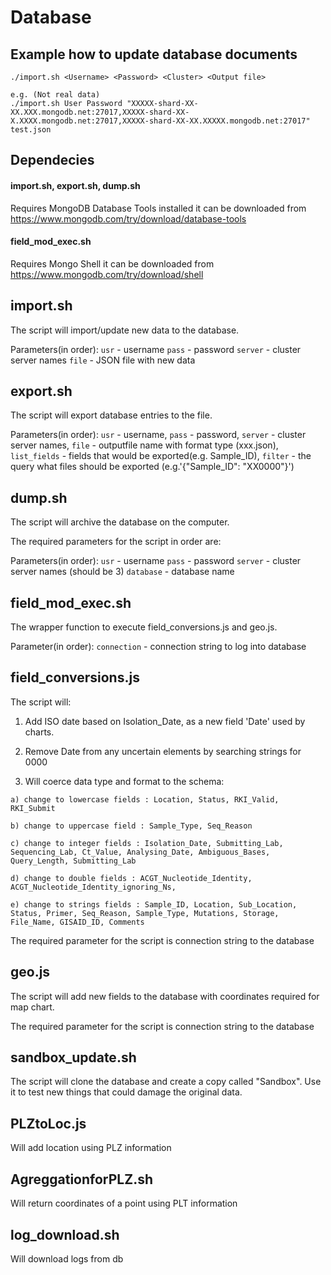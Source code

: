# Database
## Example how to update database documents 
```
./import.sh <Username> <Password> <Cluster> <Output file>

e.g. (Not real data)
./import.sh User Password "XXXXX-shard-XX-XX.XXX.mongodb.net:27017,XXXXX-shard-XX-X.XXXX.mongodb.net:27017,XXXXX-shard-XX-XX.XXXXX.mongodb.net:27017" test.json

```

## Dependecies 
#### import.sh, export.sh, dump.sh
Requires MongoDB Database Tools installed it can be downloaded from https://www.mongodb.com/try/download/database-tools

#### field_mod_exec.sh 
Requires Mongo Shell it can be downloaded from https://www.mongodb.com/try/download/shell

## import.sh
The script will import/update new data to the database. 

Parameters(in order): 
```usr``` - username 
```pass``` - password 
```server``` - cluster server names 
```file``` - JSON file with new data


## export.sh
The script will export database entries to the file.

Parameters(in order): 
```usr``` - username, 
```pass``` - password, 
```server``` - cluster server names, 
```file``` - outputfile name with format type (xxx.json), 
```list_fields``` - fields that would be exported(e.g. Sample_ID), 
```filter``` - the query what files should be exported (e.g.'{"Sample_ID": "XX0000"}')


## dump.sh
The script will archive the database on the computer. 

The required parameters for the script in order are: 

Parameters(in order): 
```usr``` - username 
```pass``` - password 
```server``` - cluster server names (should be 3)
```database``` - database name

## field_mod_exec.sh
The wrapper function to execute field_conversions.js and geo.js. 

Parameter(in order): 
```connection``` - connection string to log into database

## field_conversions.js
The script will:

1. Add ISO date based on Isolation_Date, as a new field 'Date' used by charts. 

2. Remove Date from any uncertain elements by searching strings for 0000 

3. Will coerce data type and format to the schema:
```
a) change to lowercase fields : Location, Status, RKI_Valid, RKI_Submit

b) change to uppercase field : Sample_Type, Seq_Reason 

c) change to integer fields : Isolation_Date, Submitting_Lab, Sequencing_Lab, Ct_Value, Analysing_Date, Ambiguous_Bases, Query_Length, Submitting_Lab

d) change to double fields : ACGT_Nucleotide_Identity, ACGT_Nucleotide_Identity_ignoring_Ns,

e) change to strings fields : Sample_ID, Location, Sub_Location, Status, Primer, Seq_Reason, Sample_Type, Mutations, Storage, File_Name, GISAID_ID, Comments
```
The required parameter for the script is connection string to the database

## geo.js
The script will add new fields to the database with coordinates required for map chart. 

The required parameter for the script is connection string to the database


## sandbox_update.sh 
The script will clone the database and create a copy called "Sandbox". Use it to test new things that could damage the original data.

## PLZtoLoc.js
Will add location using PLZ information


## AgreggationforPLZ.sh
Will return coordinates of a point using PLT information

## log_download.sh 
Will download logs from db
